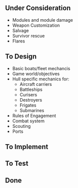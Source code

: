 ## Under Consideration

  - Modules and module damage
  - Weapon Customization
  - Salvage
  - Survivor rescue
  - Flares

## To Design

  - Basic boats/fleet mechancis
  - Game world/objectives
  - Hull specific mechanics for:
    - Aircraft carriers
    - Battleships
    - Curisers
    - Destroyers
    - Frigates
    - Submarines
  - Rules of Engagement
  - Combat system
  - Scouting
  - Ports

## To Implement

## To Test

## Done
